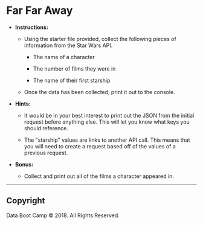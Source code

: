 # Far Far Away

* **Instructions:**

  * Using the starter file provided, collect the following pieces of information from the Star Wars API.

    * The name of a character

    * The number of films they were in

    * The name of their first starship

  * Once the data has been collected, print it out to the console.

* **Hints:**

  * It would be in your best interest to print out the JSON from the initial request before anything else. This will let you know what keys you should reference.

  * The "starship" values are links to another API call. This means that you will need to create a request based off of the values of a previous request.

* **Bonus:**

  * Collect and print out all of the films a character appeared in.

- - -

## Copyright

Data Boot Camp © 2018. All Rights Reserved.

